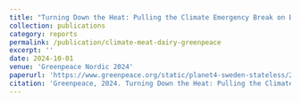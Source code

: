 ```yaml
---
title: "Turning Down the Heat: Pulling the Climate Emergency Break on Big Meat and Dairy"
collection: publications
category: reports
permalink: /publication/climate-meat-dairy-greenpeace
excerpt: ''
date: 2024-10-01
venue: 'Greenpeace Nordic 2024'
paperurl: 'https://www.greenpeace.org/static/planet4-sweden-stateless/2024/10/2996f732-2024.10.07_turning-down-the-heat-report-with-design_english.pdf'
citation: 'Greenpeace, 2024. Turning Down the Heat: Pulling the Climate Emergency Break on Big Meat and Dairy. Greenpeace Nordic, Stockholm, Sweden.'
---
```

